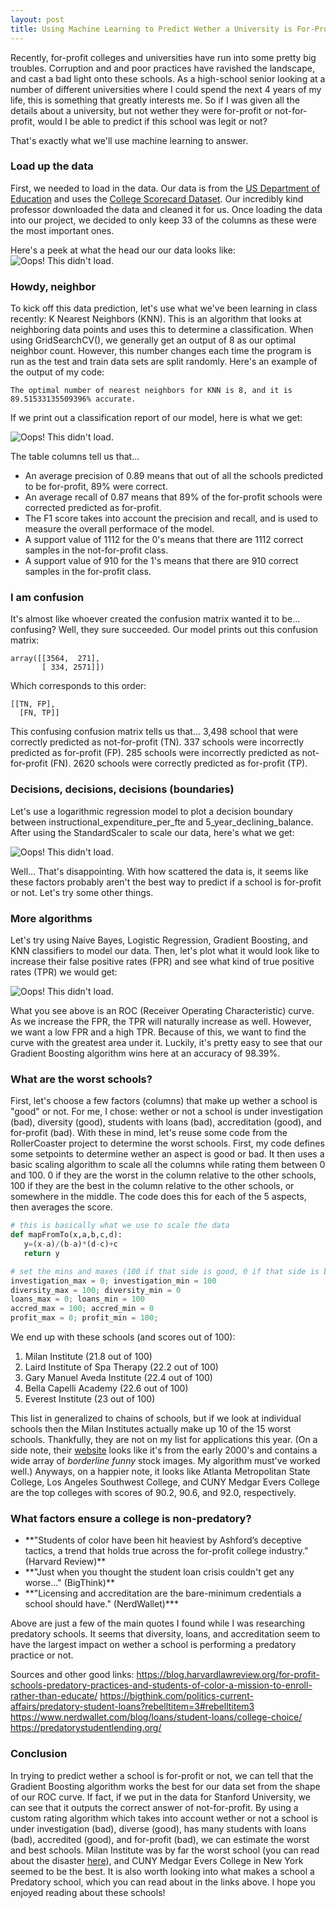 ```yaml
---
layout: post
title: Using Machine Learning to Predict Wether a University is For-Profit or Not
---
```


Recently, for-profit colleges and universities have run into some pretty big troubles. Corruption and and poor practices have ravished the landscape, and cast a bad light onto these schools. As a high-school senior looking at a number of different universities where I could spend the next 4 years of my life, this is something that greatly interests me. So if I was given all the details about a university, but not wether they were for-profit or not-for-profit, would I be able to predict if this school was legit or not?

That's exactly what we'll use machine learning to answer.

### Load up the data
First, we needed to load in the data. Our data is from the [US Department of Education](https://www.ed.gov/) and uses the [College Scorecard Dataset](https://collegescorecard.ed.gov/data/). Our incredibly kind professor downloaded the data and cleaned it for us. Once loading the data into our project, we decided to only keep 33 of the columns as these were the most important ones.

Here's a peek at what the head our our data looks like:
![Oops! This didn't load.](/images/col-head.png)

### Howdy, neighbor
To kick off this data prediction, let's use what we've been learning in class recently: K Nearest Neighbors (KNN). This is an algorithm that looks at neighboring data points and uses this to determine a classification. When using GridSearchCV(), we generally get an output of 8 as our optimal neighbor count. However, this number changes each time the program is run as the test and train data sets are split randomly. Here's an example of the output of my code:

`The optimal number of nearest neighbors for KNN is 8, and it is 89.51533135509396% accurate.`

If we print out a classification report of our model, here is what we get:

![Oops! This didn't load.](/images/col-stats.png)

The table columns tell us that...
<ul>
<li>An average precision of 0.89 means that out of all the schools predicted to be for-profit, 89% were correct.</li>
<li>An average recall of 0.87 means that 89% of the for-profit schools were corrected predicted as for-profit.</li>
<li>The F1 score takes into account the precision and recall, and is used to measure the overall performace of the model.</li>
<li>A support value of 1112 for the 0's means that there are 1112 correct samples in the not-for-profit class.</li>
<li>A support value of 910 for the 1's means that there are 910 correct samples in the for-profit class.</li>
</ul>

### I am confusion

It's almost like whoever created the confusion matrix wanted it to be... confusing? Well, they sure succeeded. Our model prints out this confusion matrix:

```
array([[3564,  271],
       [ 334, 2571]])
```

Which corresponds to this order:
```
[[TN, FP],
  [FN, TP]]
```
This confusing confusion matrix tells us that...
3,498 school that were correctly predicted as not-for-profit (TN).
337 schools were incorrectly predicted as for-profit (FP).
285 schools were incorrectly predicted as not-for-profit (FN).
2620 schools were correctly predicted as for-profit (TP).

### Decisions, decisions, decisions (boundaries)

Let's use a logarithmic regression model to plot a decision boundary between instructional_expenditure_per_fte and 5_year_declining_balance. After using the StandardScaler to scale our data, here's what we get:

![Oops! This didn't load.](/images/col-boundary.png)

Well... That's disappointing. With how scattered the data is, it seems like these factors probably aren't the best way to predict if a school is for-profit or not. Let's try some other things.

### More algorithms

Let's try using Naive Bayes, Logistic Regression, Gradient Boosting, and KNN classifiers to model our data. Then, let's plot what it would look like to increase their false positive rates (FPR) and see what kind of true positive rates (TPR) we would get:

![Oops! This didn't load.](/images/col-roc.png)

What you see above is an ROC (Receiver Operating Characteristic) curve. As we increase the FPR, the TPR will naturally increase as well. However, we want a low FPR and a high TPR. Because of this, we want to find the curve with the greatest area under it. Luckily, it's pretty easy to see that our Gradient Boosting algorithm wins here at an accuracy of 98.39%.

### What are the worst schools?

First, let's choose a few factors (columns) that make up wether a school is "good" or not. For me, I chose: wether or not a school is under investigation (bad), diversity (good), students with loans (bad), accreditation (good), and for-profit (bad). With these in mind, let's reuse some code from the RollerCoaster project to determine the worst schools. First, my code defines some setpoints to determine wether an aspect is good or bad. It then uses a basic scaling algorithm to scale all the columns while rating them between 0 and 100. 0 if they are the worst in the column relative to the other schools, 100 if they are the best in the column relative to the other schools, or somewhere in the middle. The code does this for each of the 5 aspects, then averages the score.

```python
# this is basically what we use to scale the data
def mapFromTo(x,a,b,c,d):
   y=(x-a)/(b-a)*(d-c)+c
   return y

# set the mins and maxes (100 if that side is good, 0 if that side is bad. E.g. max diversity is good, min diversity is bad)
investigation_max = 0; investigation_min = 100
diversity_max = 100; diversity_min = 0
loans_max = 0; loans_min = 100
accred_max = 100; accred_min = 0
profit_max = 0; profit_min = 100;
```

We end up with these schools (and scores out of 100):

<ol>
  <li>Milan Institute (21.8 out of 100)</li>
  <li>Laird Institute of Spa Therapy (22.2 out of 100)</li>
  <li>Gary Manuel Aveda Institute (22.4 out of 100)</li>
  <li>Bella Capelli Academy (22.6 out of 100)</li>
  <li>Everest Institute (23 out of 100)</li>
</ol>

This list in generalized to chains of schools, but if we look at individual schools then the Milan Institutes actually make up 10 of the 15 worst schools. Thankfully, they are not on my list for applications this year. (On a side note, their [website](https://milaninstitute.edu/) looks like it's from the early 2000's and contains a wide array of *borderline funny* stock images. My algorithm must've worked well.) Anyways, on a happier note, it looks like Atlanta Metropolitan State College, Los Angeles Southwest College, and CUNY Medgar Evers College are the top colleges with scores of 90.2, 90.6, and 92.0, respectively.

### What factors ensure a college is non-predatory?

<ul>
<li>**"Students of color have been hit heaviest by Ashford’s deceptive tactics, a trend that holds true across the for-profit college industry." (Harvard Review)**</li>
<li>**"Just when you thought the student loan crisis couldn't get any worse..." (BigThink)**</li>
<li>**"Licensing and accreditation are the bare-minimum credentials a school should have." (NerdWallet)***</li>
</ul>

Above are just a few of the main quotes I found while I was researching predatory schools. It seems that diversity, loans, and accreditation seem to have the largest impact on wether a school is performing a predatory practice or not.

Sources and other good links:
<https://blog.harvardlawreview.org/for-profit-schools-predatory-practices-and-students-of-color-a-mission-to-enroll-rather-than-educate/>
<https://bigthink.com/politics-current-affairs/predatory-student-loans?rebelltitem=3#rebelltitem3>
<https://www.nerdwallet.com/blog/loans/student-loans/college-choice/>
<https://predatorystudentlending.org/>

### Conclusion

In trying to predict wether a school is for-profit or not, we can tell that the Gradient Boosting algorithm works the best for our data set from the shape of our ROC curve. If fact, if we put in the data for Stanford University, we can see that it outputs the correct answer of not-for-profit.
By using a custom rating algorithm which takes into account wether or not a school is under investigation (bad), diverse (good), has many students with loans (bad), accredited (good), and for-profit (bad), we can estimate the worst and best schools. Milan Institute was by far the worst school (you can read about the disaster [here](https://www.visaliatimesdelta.com/story/news/2019/07/23/milan-institute-struggles-make-payroll-while-employees-scramble/1751222001/)), and CUNY Medgar Evers College in New York seemed to be the best. It is also worth looking into what makes a school a Predatory school, which you can read about in the links above.
I hope you enjoyed reading about these schools!
